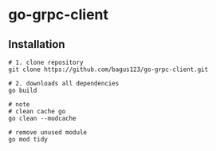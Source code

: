 # go-grpc-client

## Installation

```shell
# 1. clone repository
git clone https://github.com/bagus123/go-grpc-client.git

# 2. downloads all dependencies
go build

# note
# clean cache go
go clean --modcache

# remove unused module
go mod tidy
```
